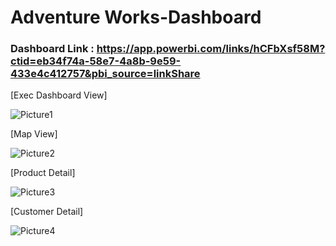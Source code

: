 # Adventure Works-Dashboard


### Dashboard Link : https://app.powerbi.com/links/hCFbXsf58M?ctid=eb34f74a-58e7-4a8b-9e59-433e4c412757&pbi_source=linkShare



[Exec Dashboard View]

![Picture1](https://github.com/RahulShinde1234/Power-BI-Dashboards/assets/160556358/9c508f9f-9154-47fe-bce2-6cc5069488f6)


[Map View]

![Picture2](https://github.com/RahulShinde1234/Power-BI-Dashboards/assets/160556358/dde0a4c6-c6d5-4fb3-85c5-d879368614f8)



[Product Detail]

![Picture3](https://github.com/RahulShinde1234/Power-BI-Dashboards/assets/160556358/87570f19-b2a9-4b18-9c4c-bd1e057d3a83)


[Customer Detail]

![Picture4](https://github.com/RahulShinde1234/Power-BI-Dashboards/assets/160556358/9b19a11a-3941-4975-8bad-1478dd4a3f8c)
